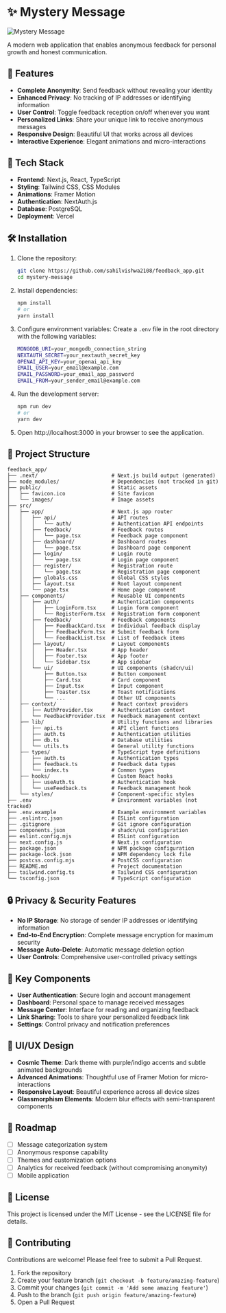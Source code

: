 # ✨ Mystery Message

![Mystery Message](public/app-preview.png)

A modern web application that enables anonymous feedback for personal growth and honest communication.

## 🌟 Features

- **Complete Anonymity**: Send feedback without revealing your identity
- **Enhanced Privacy**: No tracking of IP addresses or identifying information
- **User Control**: Toggle feedback reception on/off whenever you want
- **Personalized Links**: Share your unique link to receive anonymous messages
- **Responsive Design**: Beautiful UI that works across all devices
- **Interactive Experience**: Elegant animations and micro-interactions

## 🚀 Tech Stack

- **Frontend**: Next.js, React, TypeScript
- **Styling**: Tailwind CSS, CSS Modules
- **Animations**: Framer Motion
- **Authentication**: NextAuth.js
- **Database**: PostgreSQL
- **Deployment**: Vercel

## 🛠️ Installation

1. Clone the repository:
    ```bash
    git clone https://github.com/sahilvishwa2108/feedback_app.git
    cd mystery-message
    ```

2. Install dependencies:
    ```bash
    npm install
    # or
    yarn install
    ```

3. Configure environment variables: Create a `.env` file in the root directory with the following variables:
    ```bash
    MONGODB_URI=your_mongodb_connection_string
    NEXTAUTH_SECRET=your_nextauth_secret_key
    OPENAI_API_KEY=your_openai_api_key
    EMAIL_USER=your_email@example.com
    EMAIL_PASSWORD=your_email_app_password
    EMAIL_FROM=your_sender_email@example.com
    ```

4. Run the development server:
    ```bash
    npm run dev
    # or
    yarn dev
    ```

5. Open http://localhost:3000 in your browser to see the application.

## 📁 Project Structure
```
feedback_app/
├── .next/                        # Next.js build output (generated)
├── node_modules/                 # Dependencies (not tracked in git)
├── public/                       # Static assets
│   ├── favicon.ico               # Site favicon
│   └── images/                   # Image assets
├── src/
│   ├── app/                      # Next.js app router
│   │   ├── api/                  # API routes
│   │   │   └── auth/             # Authentication API endpoints
│   │   ├── feedback/             # Feedback routes
│   │   │   └── page.tsx          # Feedback page component
│   │   ├── dashboard/            # Dashboard routes
│   │   │   └── page.tsx          # Dashboard page component  
│   │   ├── login/                # Login route
│   │   │   └── page.tsx          # Login page component
│   │   ├── register/             # Registration route
│   │   │   └── page.tsx          # Registration page component
│   │   ├── globals.css           # Global CSS styles
│   │   ├── layout.tsx            # Root layout component
│   │   └── page.tsx              # Home page component
│   ├── components/               # Reusable UI components
│   │   ├── auth/                 # Authentication components
│   │   │   ├── LoginForm.tsx     # Login form component
│   │   │   └── RegisterForm.tsx  # Registration form component
│   │   ├── feedback/             # Feedback components
│   │   │   ├── FeedbackCard.tsx  # Individual feedback display
│   │   │   ├── FeedbackForm.tsx  # Submit feedback form
│   │   │   └── FeedbackList.tsx  # List of feedback items
│   │   ├── layout/               # Layout components
│   │   │   ├── Header.tsx        # App header
│   │   │   ├── Footer.tsx        # App footer
│   │   │   └── Sidebar.tsx       # App sidebar
│   │   └── ui/                   # UI components (shadcn/ui)
│   │       ├── Button.tsx        # Button component
│   │       ├── Card.tsx          # Card component
│   │       ├── Input.tsx         # Input component
│   │       ├── Toaster.tsx       # Toast notifications
│   │       └── ...               # Other UI components
│   ├── context/                  # React context providers
│   │   ├── AuthProvider.tsx      # Authentication context
│   │   └── FeedbackProvider.tsx  # Feedback management context
│   ├── lib/                      # Utility functions and libraries
│   │   ├── api.ts                # API client functions
│   │   ├── auth.ts               # Authentication utilities
│   │   ├── db.ts                 # Database utilities
│   │   └── utils.ts              # General utility functions
│   ├── types/                    # TypeScript type definitions
│   │   ├── auth.ts               # Authentication types
│   │   ├── feedback.ts           # Feedback data types
│   │   └── index.ts              # Common types
│   ├── hooks/                    # Custom React hooks
│   │   ├── useAuth.ts            # Authentication hook
│   │   └── useFeedback.ts        # Feedback management hook
│   └── styles/                   # Component-specific styles
├── .env                          # Environment variables (not tracked)
├── .env.example                  # Example environment variables
├── .eslintrc.json                # ESLint configuration
├── .gitignore                    # Git ignore configuration
├── components.json               # shadcn/ui configuration
├── eslint.config.mjs             # ESLint configuration
├── next.config.js                # Next.js configuration
├── package.json                  # NPM package configuration
├── package-lock.json             # NPM dependency lock file
├── postcss.config.mjs            # PostCSS configuration
├── README.md                     # Project documentation
├── tailwind.config.ts            # Tailwind CSS configuration
└── tsconfig.json                 # TypeScript configuration
```
## 🔒 Privacy & Security Features

- **No IP Storage**: No storage of sender IP addresses or identifying information
- **End-to-End Encryption**: Complete message encryption for maximum security
- **Message Auto-Delete**: Automatic message deletion option
- **User Controls**: Comprehensive user-controlled privacy settings

## 🧩 Key Components

- **User Authentication**: Secure login and account management
- **Dashboard**: Personal space to manage received messages
- **Message Center**: Interface for reading and organizing feedback
- **Link Sharing**: Tools to share your personalized feedback link
- **Settings**: Control privacy and notification preferences

## 💫 UI/UX Design

- **Cosmic Theme**: Dark theme with purple/indigo accents and subtle animated backgrounds
- **Advanced Animations**: Thoughtful use of Framer Motion for micro-interactions
- **Responsive Layout**: Beautiful experience across all device sizes
- **Glassmorphism Elements**: Modern blur effects with semi-transparent components

## 🔮 Roadmap

- [ ] Message categorization system
- [ ] Anonymous response capability
- [ ] Themes and customization options
- [ ] Analytics for received feedback (without compromising anonymity)
- [ ] Mobile application

## 📜 License

This project is licensed under the MIT License - see the LICENSE file for details.

## 🤝 Contributing

Contributions are welcome! Please feel free to submit a Pull Request.

1. Fork the repository
2. Create your feature branch (`git checkout -b feature/amazing-feature`)
3. Commit your changes (`git commit -m 'Add some amazing feature'`)
4. Push to the branch (`git push origin feature/amazing-feature`)
5. Open a Pull Request